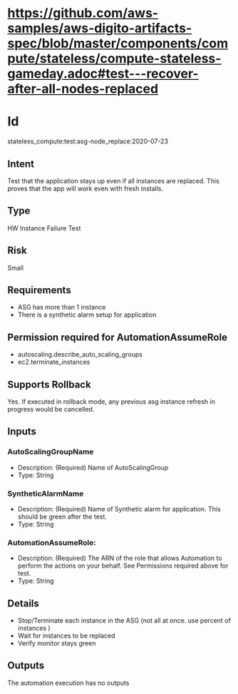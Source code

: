 # https://github.com/aws-samples/aws-digito-artifacts-spec/blob/master/components/compute/stateless/compute-stateless-gameday.adoc#test---recover-after-all-nodes-replaced
# Id
stateless_compute:test:asg-node_replace:2020-07-23

## Intent
Test that the application stays up even if all instances are replaced. This proves that the app will work even with fresh installs.

## Type
HW Instance Failure Test

## Risk
Small

## Requirements
* ASG has more than 1 instance
* There is a synthetic alarm setup for application

## Permission required for AutomationAssumeRole
* autoscaling.describe_auto_scaling_groups
* ec2.terminate_instances

## Supports Rollback
Yes. If executed in rollback mode, any previous asg instance refresh in progress would be cancelled.

## Inputs

### AutoScalingGroupName
  * Description: (Required) Name of AutoScalingGroup
  * Type: String
### SyntheticAlarmName
  * Description: (Required) Name of Synthetic alarm for application. This should be green after the test.
  * Type: String
### AutomationAssumeRole:
  * Description: (Required) The ARN of the role that allows Automation to perform the actions on your behalf. See Permissions required above for test.
  * Type: String

## Details
  * Stop/Terminate each instance in the ASG (not all at once. use percent of instances )
  * Wait for instances to be replaced
  * Verify monitor stays green

## Outputs
The automation execution has no outputs
